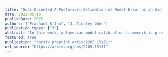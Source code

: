 ```yaml
---
title: "Goal-Oriented A-Posteriori Estimation of Model Error as an Aid to Parameter Estimation"
date: 2022-05-16
publishDate: 2022
authors: ["Prashant K Jha", "J. Tinsley Oden"]
publication_types: ["3"]
abstract: "In this work, a Bayesian model calibration framework is presented that utilizes goal-oriented a-posterior error estimates in quantities of interest (QoIs) for classes of high-fidelity models characterized by PDEs. It is shown that for a large class of computational models  it is possible to develop a computationally inexpensive procedure for calibrating parameters of high-fidelity models of physical events when the parameters of a low-fidelity (surrogate) models are known with acceptable accuracy. The main ingredient in the proposed model calibration scheme are goal-oriented a-posteriori estimates of error in QoIs computed using a so-called lower fidelity model compared to those of an uncalibrated higher fidelity model. The estimates of error in QoIs are used to define likelihood functions in Bayesian inversion analysis. A standard Bayesian approach is employed to compute the posterior distribution of model parameters of high-fidelity models. As applications, parameters in a quasi-linear second-order elliptic boundary-value problem (BVP) are calibrated using a second-order linear elliptic BVP. In a second application, parameters of a tumor growth model involving nonlinear time-dependent PDEs are calibrated using a lower fidelity linear tumor growth model with known parameter values."
featured: true
publication: "*arXiv preprint arXiv:2205.15131*"
url_source: "https://arxiv.org/abs/2205.15131"
---
```


